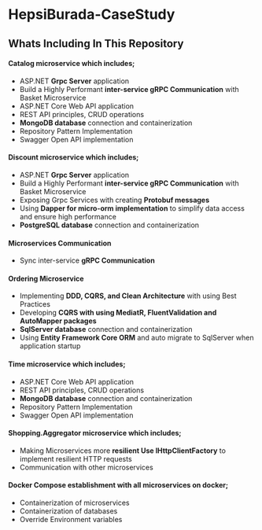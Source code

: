 # HepsiBurada-CaseStudy


## Whats Including In This Repository

#### Catalog microservice which includes; 
* ASP.NET **Grpc Server** application
* Build a Highly Performant **inter-service gRPC Communication** with Basket Microservice
* ASP.NET Core Web API application 
* REST API principles, CRUD operations
* **MongoDB database** connection and containerization
* Repository Pattern Implementation
* Swagger Open API implementation	

#### Discount microservice which includes;
* ASP.NET **Grpc Server** application
* Build a Highly Performant **inter-service gRPC Communication** with Basket Microservice
* Exposing Grpc Services with creating **Protobuf messages**
* Using **Dapper for micro-orm implementation** to simplify data access and ensure high performance
* **PostgreSQL database** connection and containerization

#### Microservices Communication
* Sync inter-service **gRPC Communication**


#### Ordering Microservice
* Implementing **DDD, CQRS, and Clean Architecture** with using Best Practices
* Developing **CQRS with using MediatR, FluentValidation and AutoMapper packages**
* **SqlServer database** connection and containerization
* Using **Entity Framework Core ORM** and auto migrate to SqlServer when application startup

#### Time microservice which includes; 
* ASP.NET Core Web API application 
* REST API principles, CRUD operations
* **MongoDB database** connection and containerization
* Repository Pattern Implementation
* Swagger Open API implementation

#### Shopping.Aggregator microservice which includes; 
* Making Microservices more **resilient Use IHttpClientFactory** to implement resilient HTTP requests
* Communication with other microservices

#### Docker Compose establishment with all microservices on docker;
* Containerization of microservices
* Containerization of databases
* Override Environment variables
